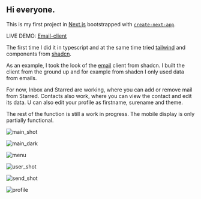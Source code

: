 ## Hi everyone.

This is my first project in [Next.js](https://nextjs.org/) bootstrapped with [`create-next-app`](https://github.com/vercel/next.js/tree/canary/packages/create-next-app).

LIVE DEMO: [Email-client](https://email-client-test.vercel.app/)

The first time I did it in typescript and at the same time tried [tailwind](https://tailwindcss.com/) and components from [shadcn](https://ui.shadcn.com/).

As an example, I took the look of the [email](https://ui.shadcn.com/examples/mail) client from shadcn. I built the client from the ground up and for example from shadcn I only used data from emails.

For now, Inbox and Starred are working, where you can add or remove mail from Starred. Contacts also work, where you can view the contact and edit its data. U can also edit your profile as firstname, surename and theme.

The rest of the function is still a work in progress. The mobile display is only partially functional.

![main_shot](https://github.com/Bullko/email-client/assets/113376141/ae0e2a62-1703-4f85-b4e0-de36241ccd5d)

![main_dark](https://github.com/Bullko/email-client/assets/113376141/7894bbb7-eb26-4aa8-b80f-21c95ea39ed2)

![menu](https://github.com/Bullko/email-client/assets/113376141/ebe22ff5-aa01-490a-b659-ee17f712de98)

![user_shot](https://github.com/Bullko/email-client/assets/113376141/c2e80c31-c8e0-4889-848c-d1c88095e0bb)

![send_shot](https://github.com/Bullko/email-client/assets/113376141/7e2bc1bf-95e2-46e1-bc52-6f8588f77dde)

![profile](https://github.com/Bullko/email-client/assets/113376141/61875886-cc4a-4319-ba88-a0e7051e9f8c)
